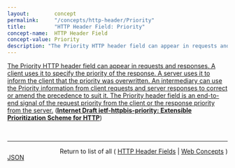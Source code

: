 ```yaml
---
layout:        concept
permalink:     "/concepts/http-header/Priority"
title:         "HTTP Header Field: Priority"
concept-name:  HTTP Header Field
concept-value: Priority
description: "The Priority HTTP header field can appear in requests and responses. A client uses it to specify the priority of the response. A server uses it to inform the client that the priority was overwritten. An intermediary can use the Priority information from client requests and server responses to correct or amend the precedence to suit it. The Priority header field is an end-to-end signal of the request priority from the client or the response priority from the server."
---
```


[The Priority HTTP header field can appear in requests and responses. A client uses it to specify the priority of the response. A server uses it to inform the client that the priority was overwritten. An intermediary can use the Priority information from client requests and server responses to correct or amend the precedence to suit it. The Priority header field is an end-to-end signal of the request priority from the client or the response priority from the server.](http://tools.ietf.org/html/draft-ietf-httpbis-priority#section-5 "Read documentation for HTTP Header Field &#34;Priority&#34;") (**[Internet Draft ietf-httpbis-priority: Extensible Prioritization Scheme for HTTP](/specs/IETF/I-D/ietf-httpbis-priority "This document describes a scheme for prioritizing HTTP responses. This scheme expresses the priority of each HTTP response using absolute values, rather than as a relative relationship between a group of HTTP responses. This document defines the Priority header field for communicating the initial priority in an HTTP version-independent manner, as well as HTTP/2 and HTTP/3 frames for reprioritizing the responses. These share a common format structure that is designed to provide future extensibility.")**)

<br/>
<hr/>

<p style="float : left"><a href="./Priority.json" title="JSON representing this particular Web Concept value">JSON</a></p>
<p style="text-align: right">Return to list of all ( <a href="../http-header/">HTTP Header Fields</a> | <a href="../">Web Concepts</a> )</p>
